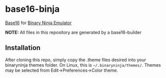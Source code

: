 # base16-binja

[Base16](https://github.com/chriskempson/base16) for [Binary Ninja
Emulator](https://binary.ninja)

**NOTE:** All files in this repository are generated by a base16-builder 

## Installation

After cloning this repo, simply copy the .theme files desired into your
binaryninja themes folder. On Linux, this is `~/.binaryninja/themes/`.
Themes may be selected from Edit->Preferences->Color theme.
